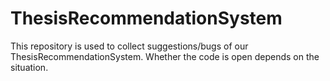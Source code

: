 # ThesisRecommendationSystem
This repository is used to collect suggestions/bugs of our ThesisRecommendationSystem. Whether the code is open depends on the situation.
